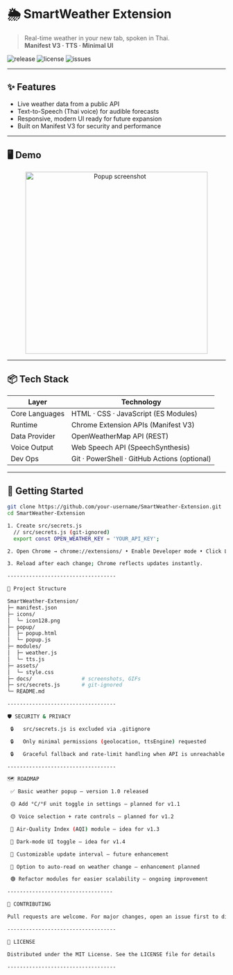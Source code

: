 # 🌦️ SmartWeather Extension
> Real-time weather in your new tab, spoken in Thai.  
> **Manifest V3 · TTS · Minimal UI**

![release](https://img.shields.io/github/v/release/your-username/SmartWeather-Extension)
![license](https://img.shields.io/github/license/your-username/SmartWeather-Extension)
![issues](https://img.shields.io/github/issues/your-username/SmartWeather-Extension)

---

## ✨ Features
- Live weather data from a public API  
- Text-to-Speech (Thai voice) for audible forecasts  
- Responsive, modern UI ready for future expansion  
- Built on Manifest V3 for security and performance

---

## 🖥️ Demo
<p align="center">
  <img src="docs/screenshot_popup.png" width="420" alt="Popup screenshot">
</p>

---

## 📦 Tech Stack

| Layer            | Technology                                   |
| ---------------- | -------------------------------------------- |
| Core Languages   | HTML · CSS · JavaScript (ES Modules)         |
| Runtime          | Chrome Extension APIs (Manifest V3)          |
| Data Provider    | OpenWeatherMap API (REST)                    |
| Voice Output     | Web Speech API (SpeechSynthesis)             |
| Dev Ops          | Git · PowerShell · GitHub Actions (optional) |

---

## 🚀 Getting Started

   ```bash
   git clone https://github.com/your-username/SmartWeather-Extension.git
   cd SmartWeather-Extension
   
1. Create src/secrets.js
	 // src/secrets.js (git-ignored)
	 export const OPEN_WEATHER_KEY = 'YOUR_API_KEY';

2. Open Chrome → chrome://extensions/ • Enable Developer mode • Click Load unpacked → select the project folder

3. Reload after each change; Chrome reflects updates instantly.

-----------------------------------

📁 Project Structure

SmartWeather-Extension/
├─ manifest.json
├─ icons/
│  └─ icon128.png
├─ popup/
│  ├─ popup.html
│  └─ popup.js
├─ modules/
│  ├─ weather.js
│  └─ tts.js
├─ assets/
│  └─ style.css
├─ docs/                # screenshots, GIFs
├─ src/secrets.js       # git-ignored
└─ README.md

-----------------------------------

🛡️ SECURITY & PRIVACY

	🔒	src/secrets.js is excluded via .gitignore

	🔒	Only minimal permissions (geolocation, ttsEngine) requested

	🔒	Graceful fallback and rate-limit handling when API is unreachable

-----------------------------------

🗺️ ROADMAP

	✅ Basic weather popup — version 1.0 released

	🟡 Add °C/°F unit toggle in settings — planned for v1.1

	🟡 Voice selection + rate controls — planned for v1.2

	🔲 Air-Quality Index (AQI) module — idea for v1.3

	🔲 Dark-mode UI toggle — idea for v1.4

	🔲 Customizable update interval — future enhancement

	🔲 Option to auto-read on weather change — enhancement planned

	🟢 Refactor modules for easier scalability — ongoing improvement

----------------------------------

🤝 CONTRIBUTING

Pull requests are welcome. For major changes, open an issue first to discuss your ideas.

-----------------------------------

📄 LICENSE

Distributed under the MIT License. See the LICENSE file for details

-----------------------------------

